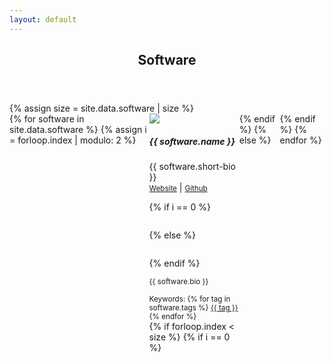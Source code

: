```yaml
---
layout: default
---
```


<!-- Main -->
<article id="main">
  <style type="text/css">
    .software_row {
      display: flex;
    }
    
    .software {
      flex: 1; /* additionally, equal width */
      padding: 1em;
    }
    
    .software+.software {
      border-left: 1px solid #dee2e6;
    }
  </style>

<header class="major container" markdown="1">

## Software

</header>

<section class="wrapper card style3 container">
{% assign size = site.data.software | size %}
<div class="software_row row">
{% for software in site.data.software %}
{% assign i = forloop.index | modulo: 2 %}

<div class="software 6u">
<div class="media">
<img class="4u align-self-center" src="{{ software.logo }}">
<div class="-1u media-body">
<h5>{{ software.name }}</h5>
<div>{{ software.short-bio }}</div>
<div class="12u">
<small><a class="nodec" href="{{ software.website }}"><span class="fa fa-desktop"></span> Website</a></small>
 | 
<small><a class="nodec" href="{{ software.github }}"><span class="fab fa-github"></span> Github</a></small>
</div>
</div>
</div>

  {% if i == 0 %}
<div style="margin-top:2em;" class="12u">
  {% else %}
<div style="margin-top:2em;" class="11u">
  {% endif %}
<p style="text-align:justify;" class="hyphenate"><small>{{ software.bio }}</small></p>
</div>
<div class="12u">
  <small>Keywords:
{% for tag in software.tags %}
<a href="/publications/#keyword_{{tag}}" class="nodec badge badge-light">{{ tag }}</a>
{% endfor %}</small>
</div>
</div>
{% if forloop.index < size %}
  {% if i == 0 %}
    </div><hr><div class="software_row row">
  {% endif %}
{% else %}
  </div>
{% endif %}
{% endfor %}
</section>

</article>
